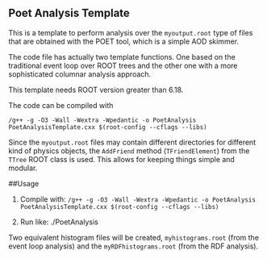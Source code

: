 ## Poet Analysis Template

This is a template to perform analysis over the `myoutput.root` type of files that are obtained with the POET tool, which is a simple AOD skimmer.
  
The code file has actually two template functions.  One based on the traditional event loop over ROOT trees and the other one with a more sophisticated columnar analysis approach.  

This template needs ROOT version greater than 6.18.

The code can be compiled with

`/g++ -g -O3 -Wall -Wextra -Wpedantic -o PoetAnalysis PoetAnalysisTemplate.cxx $(root-config --cflags --libs)`


Since the `myoutput.root` files may contain different directories for different 
kind of physics objects, the `AddFriend` method (`TFriendElement`) from the `TTree` ROOT class is used.  This allows for keeping things simple and modular.

##Usage

1. Compile with: 
`/g++ -g -O3 -Wall -Wextra -Wpedantic -o PoetAnalysis PoetAnalysisTemplate.cxx $(root-config --cflags --libs)`

1. Run like:
./PoetAnalysis

Two equivalent histogram files will be created, `myhistograms.root` (from the event loop analysis) and the `myRDFhistograms.root` (from the RDF analysis).
